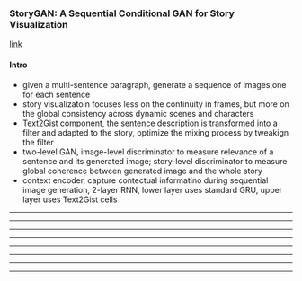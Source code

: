 ### StoryGAN: A Sequential Conditional GAN for Story Visualization
[link](https://arxiv.org/pdf/1812.02784.pdf)

#### Intro 

- given a multi-sentence paragraph, generate a sequence of images,one for each sentence
- story visualizatoin focuses less on the continuity in frames, but more on the global consistency across dynamic scenes and characters 
- Text2Gist component, the sentence description is transformed into a filter and adapted to the story, optimize the mixing process by tweakign the filter 
- two-level GAN, image-level discriminator to measure relevance of a sentence and its generated image; story-level discriminator to measure global coherence between generated image and the whole story 
- context encoder, capture contectual informatino during sequential image generation, 2-layer RNN, lower layer uses standard GRU, upper layer uses Text2Gist cells 


<!--- *********************************************************************************************************************************************** --->
--- 





<!--- *********************************************************************************************************************************************** --->
--- 





<!--- *********************************************************************************************************************************************** --->
--- 




<!--- *********************************************************************************************************************************************** --->
--- 





<!--- *********************************************************************************************************************************************** --->
--- 





<!--- *********************************************************************************************************************************************** --->
--- 




<!--- *********************************************************************************************************************************************** --->
--- 





<!--- *********************************************************************************************************************************************** --->
--- 